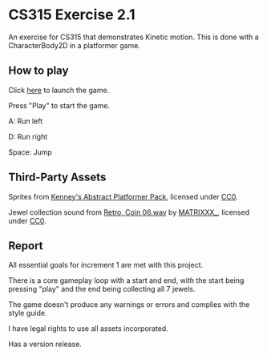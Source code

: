 # CS315 Exercise 2.1

An exercise for CS315 that demonstrates Kinetic motion. This is done with a CharacterBody2D in a platformer game.

## How to play

Click [here](https://bsu-cs315.github.io/e2-robinson/) to launch the game.

Press "Play" to start the game.

A: Run left

D: Run right

Space: Jump

## Third-Party Assets

Sprites from [Kenney's Abstract Platformer Pack](https://www.kenney.nl/assets/abstract-platformer), licensed under [CC0](https://creativecommons.org/publicdomain/zero/1.0/).

Jewel collection sound from [Retro, Coin 06.wav](https://freesound.org/people/MATRIXXX_/sounds/515736/) by [MATRIXXX_](https://freesound.org/people/MATRIXXX_/), licensed under [CC0](https://creativecommons.org/publicdomain/zero/1.0/).

## Report

All essential goals for increment 1 are met with this project.

There is a core gameplay loop with a start and end, with the start being pressing "play" and the end being collecting all 7 jewels.

The game doesn't produce any warnings or errors and complies with the style guide.

I have legal rights to use all assets incorporated.

Has a version release.